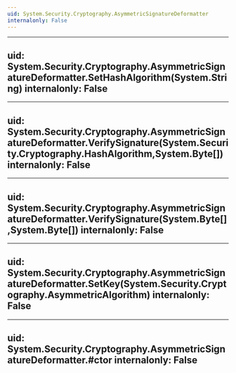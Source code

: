 ```yaml
---
uid: System.Security.Cryptography.AsymmetricSignatureDeformatter
internalonly: False
---
```


---
uid: System.Security.Cryptography.AsymmetricSignatureDeformatter.SetHashAlgorithm(System.String)
internalonly: False
---

---
uid: System.Security.Cryptography.AsymmetricSignatureDeformatter.VerifySignature(System.Security.Cryptography.HashAlgorithm,System.Byte[])
internalonly: False
---

---
uid: System.Security.Cryptography.AsymmetricSignatureDeformatter.VerifySignature(System.Byte[],System.Byte[])
internalonly: False
---

---
uid: System.Security.Cryptography.AsymmetricSignatureDeformatter.SetKey(System.Security.Cryptography.AsymmetricAlgorithm)
internalonly: False
---

---
uid: System.Security.Cryptography.AsymmetricSignatureDeformatter.#ctor
internalonly: False
---
